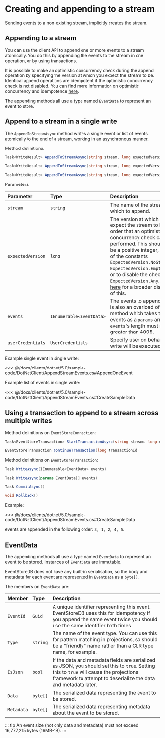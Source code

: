 # Creating and appending to a stream

Sending events to a non-existing stream, implicitly creates the stream.

## Appending to a stream

You can use the client API to append one or more events to a stream atomically. You do this by appending the events to the stream in one operation, or by using transactions.

It is possible to make an optimistic concurrency check during the append operation by specifying the version at which you expect the stream to be. Identical append operations are idempotent if the optimistic concurrency check is not disabled. You can find more information on optimistic concurrency and idempotence [here](../appending/optimistic-concurrency-and-idempotence.md).

The appending methods all use a type named `EventData` to represent an event to store.

## Append to a stream in a single write

The `AppendToStreamAsync` method writes a single event or list of events atomically to the end of a stream, working in an asynchronous manner.

Method definitions:

```csharp
Task<WriteResult> AppendToStreamAsync(string stream, long expectedVersion, params EventData[] events)
```

```csharp
Task<WriteResult> AppendToStreamAsync(string stream, long expectedVersion, UserCredentials userCredentials, params EventData[] events)
```

```csharp
Task<WriteResult> AppendToStreamAsync(string stream, long expectedVersion, IEnumerable<EventData> events)
```

Parameters:

| Parameter         | Type                     | Description                                                                                                                                                                                                                                                                                                                                                                           |
| :---------------- | :----------------------- | :------------------------------------------------------------------------------------------------------------------------------------------------------------------------------------------------------------------------------------------------------------------------------------------------------------------------------------------------------------------------------------ |
| `stream`          | `string`                 | The name of the stream to which to append.                                                                                                                                                                                                                                                                                                                                            |
| `expectedVersion` | `long`                   | The version at which you expect the stream to be in order that an optimistic concurrency check can be performed. This should either be a positive integer, or one of the constants `ExpectedVersion.NoStream`, `ExpectedVersion.EmptyStream`, or to disable the check, `ExpectedVersion.Any`. See [here](optimistic-concurrency-and-idempotence.md) for a broader discussion of this. |
| `events`          | `IEnumerable<EventData>` | The events to append. There is also an overload of each method which takes the events as a `params` array. `events`'s length must not be greater than 4095.                                                                                                                                                                                                                           |
| `userCredentials` | `UserCredentials`        | Specify user on behalf whom write will be executed.                                                                                                                                                                                                                                                                                                                                   |

Example single event in single write:

<<< @/docs/clients/dotnet/5.0/sample-code/DotNetClient/AppendStreamEvents.cs#AppendOneEvent

Example list of events in single write:

<<< @/docs/clients/dotnet/5.0/sample-code/DotNetClient/AppendStreamEvents.cs#CreateSampleData

## Using a transaction to append to a stream across multiple writes

Method definitions on `EventStoreConnection`:

```csharp
Task<EventStoreTransaction> StartTransactionAsync(string stream, long expectedVersion)
```

```csharp
EventStoreTransaction ContinueTransaction(long transactionId)
```

Method definitions on `EventStoreTransaction`:

```csharp
Task WriteAsync(IEnumerable<EventData> events)
```

```csharp
Task WriteAsync(params EventData[] events)
```

```csharp
Task CommitAsync()
```

```csharp
void Rollback()
```

Example:

<<< @/docs/clients/dotnet/5.0/sample-code/DotNetClient/AppendStreamEvents.cs#CreateSampleData

events are appended in the following order: `3, 1, 2, 4, 5`.

## EventData

The appending methods all use a type named `EventData` to represent an event to be stored. Instances of `EventData` are immutable.

EventStoreDB does not have any built-in serialisation, so the body and metadata for each event are represented in `EventData` as a `byte[]`.

The members on `EventData` are:

| Member     | Type     | Description                                                                                                                                                                                               |
| :--------- | :------- | :-------------------------------------------------------------------------------------------------------------------------------------------------------------------------------------------------------- |
| `EventId`  | `Guid`   | A unique identifier representing this event. EventStoreDB uses this for idempotency if you append the same event twice you should use the same identifier both times.                                     |
| `Type`     | `string` | The name of the event type. You can use this for pattern matching in projections, so should be a "friendly" name rather than a CLR type name, for example.                                                |
| `IsJson`   | `bool`   | If the data and metadata fields are serialized as JSON, you should set this to `true`. Setting this to `true` will cause the projections framework to attempt to deserialize the data and metadata later. |
| `Data`     | `byte[]` | The serialized data representing the event to be stored.                                                                                                                                                  |
| `Metadata` | `byte[]` | The serialized data representing metadata about the event to be stored.                                                                                                                                   |

::: tip
An event size (not only data and metadata) must not exceed 16,777,215 bytes (16MB-1B).
:::
